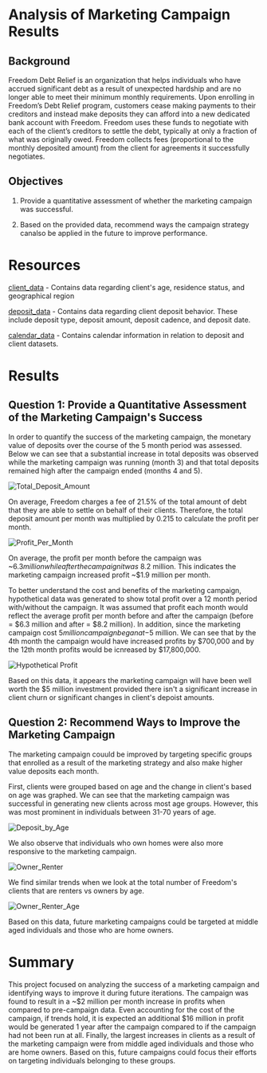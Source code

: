 # Analysis of Marketing Campaign Results

## Background
Freedom Debt Relief is an organization that helps individuals who have accrued significant debt as a result of unexpected hardship and are no longer able to meet their minimum monthly requirements. Upon enrolling in Freedom’s Debt Relief program, customers cease making payments to their creditors and instead make deposits they can afford into a new dedicated bank account with Freedom. Freedom uses these funds to negotiate with each of the client’s creditors to settle the debt, typically at only a fraction of what was originally owed. Freedom collects fees (proportional to the monthly deposited amount) from the client for agreements it successfully negotiates.

## Objectives

1. Provide a quantitative assessment of whether the marketing campaign was successful.

2. Based on the provided data, recommend ways the campaign strategy canalso be applied in the future to improve performance.

# Resources

[client_data](/resources/datasets/client_data.csv) - Contains data regarding client's age, residence status, and geographical region

[deposit_data](/resources/datasets/depost_data.csv) - Contains data regarding client deposit behavior. These include deposit type, deposit amount, deposit cadence, and deposit date.

[calendar_data](/resources/datasets/calendar_data.csv) - Contains calendar information in relation to deposit and client datasets.

# Results

## Question 1: Provide a Quantitative Assessment of the Marketing Campaign's Success
In order to quantify the success of the marketing campaign, the monetary value of deposits over the course of the 5 month period was assessed. Below we can see that a substantial increase in total deposits was observed while the marketing campaign was running (month 3) and that total deposits remained high after the campaign ended (months 4 and 5).

![Total_Deposit_Amount](/resources/images/deposit_amount_by_month.png)

On average, Freedom charges a fee of 21.5% of the total amount of debt that they are able to settle on behalf of their clients. Therefore, the total deposit amount per month was multiplied by 0.215 to calculate the profit per month.

![Profit_Per_Month](/resources/images/profit_by_month.png)

On average, the profit per month before the campaign was ~$6.3 million while after the campaign it was ~$8.2 million. This indicates the marketing campaign increased profit ~$1.9 million per month. 

To better understand the cost and benefits of the marketing campaign, hypothetical data was generated to show total profit over a 12 month period with/without the campaign. It was assumed that profit each month would reflect the average profit per month before and after the campaign (before = $6.3 million and after = $8.2 million). In addition, since the marketing campaign cost $5 million campaign began at -$5 million. We can see that by the 4th month the campaign would have increased profits by $700,000 and by the 12th month profits would be icnreased by $17,800,000. 

![Hypothetical Profit](/resources/images/hypothetical_profit.png)

Based on this data, it appears the marketing campaign will have been well worth the $5 million investment provided there isn't a significant increase in client churn or significant changes in client's depoist amounts.

## Question 2: Recommend Ways to Improve the Marketing Campaign
The marketing campaign couuld be improved by targeting specific groups that enrolled as a result of the marketing strategy and also make higher value deposits each month. 

First, clients were grouped based on age and the change in client's based on age was graphed. We can see that the marketing campaign was successful in generating new clients across most age groups. However, this was most prominent in individuals between 31-70 years of age. 

![Deposit_by_Age](/resources/images/total_deposit_amount_by_age_each_month.png)


We also observe that individuals who own homes were also more responsive to the marketing campaign.

![Owner_Renter](/resources/images/number_of_owners_vs_renters_each_month.png)

We find similar trends when we look at the total number of Freedom's clients that are renters vs owners by age.

![Owner_Renter_Age](/resources/images/client_residence_status_by_age.png)

Based on this data, future marketing campaigns could be targeted at middle aged individuals and those who are home owners. 


# Summary
This project focused on analyzing the success of a marketing campaign and identifying ways to improve it during future iterations. The campaign was found to result in a ~$2 million per month increase in profits when compared to pre-campaign data. Even accounting for the cost of the campaign, if trends hold, it is expected an additional $16 million in profit would be generated 1 year after the campaign compared to if the campaign had not been run at all. Finally, the largest increases in clients as a result of the marketing campaign were from middle aged individuals and those who are home owners. Based on this, future campaigns could focus their efforts on targeting individuals belonging to these groups.
